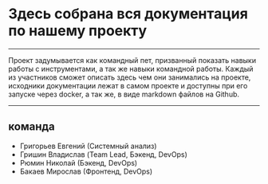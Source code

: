 # Здесь собрана вся документация по нашему проекту

***
Проект задумывается как командный пет, призванный показать навыки работы с инструментами, а так же навыки командной работы. Каждый из участников сможет описать здесь чем они занимались на проекте, исходники документации лежат в самом проекте и доступны при его запуске через docker, а так же, в виде markdown файлов на Github.
***
## команда
- Григорьев Евгений (Системный анализ)
- Гришин Владислав (Team Lead, Бэкенд, DevOps)
- Рюмин Николай (Бэкенд, DevOps)
- Бакаев Мирослав (Фронтенд, DevOps)